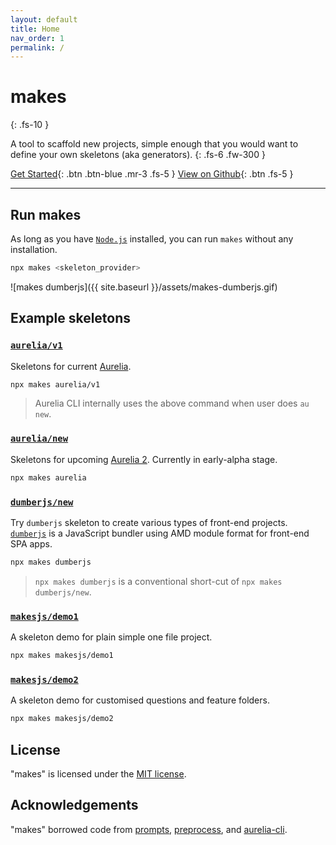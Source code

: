 ```yaml
---
layout: default
title: Home
nav_order: 1
permalink: /
---
```


# makes
{: .fs-10 }

A tool to scaffold new projects, simple enough that you would want to define your own skeletons (aka generators).
{: .fs-6 .fw-300 }

[Get Started](./get-started){: .btn .btn-blue .mr-3 .fs-5 } [View on Github](https://github.com/makesjs/makes){: .btn .fs-5 }

---

## Run makes

As long as you have [`Node.js`](https://nodejs.org) installed, you can run `makes` without any installation.

```bash
npx makes <skeleton_provider>
```

![makes dumberjs]({{ site.baseurl }}/assets/makes-dumberjs.gif)

## Example skeletons

### [`aurelia/v1`](https://github.com/aurelia/v1)

Skeletons for current [Aurelia](https://aurelia.io).

```bash
npx makes aurelia/v1
```

> Aurelia CLI internally uses the above command when user does `au new`.


### [`aurelia/new`](https://github.com/aurelia/new)

Skeletons for upcoming [Aurelia 2](https://docs.aurelia.io). Currently in early-alpha stage.

```bash
npx makes aurelia
```

### [`dumberjs/new`](https://github.com/dumberjs/new)

Try `dumberjs` skeleton to create various types of front-end projects. [`dumberjs`](https://github.com/dumberjs/dumber) is a JavaScript bundler using AMD module format for front-end SPA apps.

```bash
npx makes dumberjs
```

> `npx makes dumberjs` is a conventional short-cut of `npx makes dumberjs/new`.

### [`makesjs/demo1`](https://github.com/makesjs/demo1)

A skeleton demo for plain simple one file project.

```bash
npx makes makesjs/demo1
```

### [`makesjs/demo2`](https://github.com/makesjs/demo2)

A skeleton demo for customised questions and feature folders.
```bash
npx makes makesjs/demo2
```

## License

"makes" is licensed under the [MIT license](https://github.com/makesjs/makes/blob/master/LICENSE).

## Acknowledgements

"makes" borrowed code from [prompts](https://github.com/terkelg/prompts), [preprocess](https://github.com/jsoverson/preprocess), and [aurelia-cli](https://github.com/aurelia/cli).
